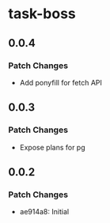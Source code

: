 # task-boss

## 0.0.4

### Patch Changes

- Add ponyfill for fetch API

## 0.0.3

### Patch Changes

- Expose plans for pg

## 0.0.2

### Patch Changes

- ae914a8: Initial
